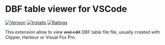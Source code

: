 # DBF table viewer for VSCode

[![Version](https://vsmarketplacebadge.apphb.com/version-short/aperricone.vscode-dbf.svg)](https://marketplace.visualstudio.com/items?itemName=aperricone.vscode-dbf)
[![Installs](https://vsmarketplacebadge.apphb.com/installs-short/aperricone.vscode-dbf.svg)](https://marketplace.visualstudio.com/items?itemName=aperricone.vscode-dbf)
[![Ratings](https://vsmarketplacebadge.apphb.com/rating-short/aperricone.vscode-dbf.svg)](https://marketplace.visualstudio.com/items?itemName=aperricone.vscode-dbf)

This extension allow to view  ~~and edit~~ DBF table file file, usually created with Clipper, Harbour or Visual Fox Pro.

